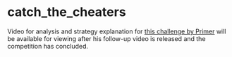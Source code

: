 # catch_the_cheaters

Video for analysis and strategy explanation for [this challenge by Primer](https://www.youtube.com/watch?v=QC91Bf8hQVo)
will be available for viewing after his follow-up video is released and the competition has concluded.
